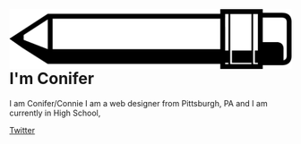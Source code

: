 <img src="PenLogo.png" alt="Logo" title="Logo" align="right" />

# I'm Conifer

I am Conifer/Connie I am a web designer from Pittsburgh, PA and I am currently in High School,

<a class="navbar-link" href="https://twitter.com/Conifer_r" border="1px solid">
  <div class="navbar-button">
    <div class="navbar-text">Twitter</div>
  </div>
</a>

<!---
Coniferr/Coniferr is a ✨ special ✨ repository because its `README.md` (this file) appears on your GitHub profile.
You can click the Preview link to take a look at your changes.
--->
